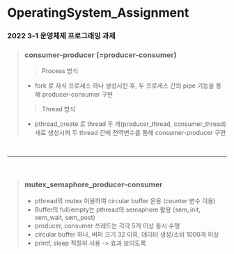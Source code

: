 # OperatingSystem_Assignment
### 2022 3-1 운영체제 프로그래밍 과제

> ### consumer-producer (=producer-consumer)
>> Process 방식
>    - fork 로 자식 프로세스 하나 생성시킨 후, 두 프로세스 간의 pipe 기능을 통해 producer-consumer 구현
>> Thread 방식
>    - pthread_create 로 thread 두 개(producer_thread, consumer_thread) 새로 생성시켜 두 thread 간에 전역변수를 통해 consumer-producer 구현
<br>

---

<br>

> ### mutex_semaphore_producer-consumer
>  - pthread의 mutex 이용하여 circular buffer 운용 (counter 변수 이용)
>  - Buffer의 full/empty는 pthread의 semaphore 활용 (sem_init, sem_wait, sem_post)
>  - producer, consumer 쓰레드는 각각 5개 이상 동시 수행
>  - circular buffer 하나, 버퍼 크기 32 이하, 데이터 생성/소비 1000개 이상
>  - printf, sleep 적절히 사용 -> 효과 보이도록